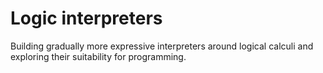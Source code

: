 # Logic interpreters

Building gradually more expressive interpreters around logical calculi
and exploring their suitability for programming.
